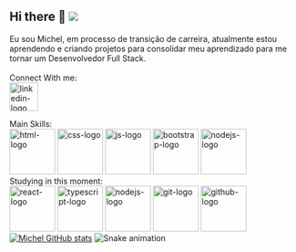 ## Hi there 👋 <img src="https://user-images.githubusercontent.com/74038190/212284158-e840e285-664b-44d7-b79b-e264b5e54825.gif">
Eu sou Michel, em processo de transição de carreira, atualmente estou aprendendo e criando projetos para consolidar meu aprendizado para me tornar um Desenvolvedor Full Stack.
<br>
<br>
Connect With me:
<br>
<a href="https://www.linkedin.com/in/michel-santos-1b3b1b6a/">
<img src="https://img.icons8.com/?size=100&id=MR3dZdlA53te&format=png&color=000000" width="50px" alt="linkedin-logo"/> 
</a>
<br>

Main Skills:
<br>
<img src="https://img.icons8.com/?size=100&id=20909&format=png&color=000000" alt="html-logo" width=80px />
<img src="https://img.icons8.com/?size=100&id=21278&format=png&color=000000" alt="css-logo" width=80px />
<img src="https://img.icons8.com/?size=100&id=108784&format=png&color=000000" alt="js-logo" width=80px />
<img src="https://img.icons8.com/?size=100&id=g9mmSxx3SwAI&format=png&color=000000" alt="bootstrap-logo" width=80px />
<img src="https://img.icons8.com/?size=100&id=9OGIyU8hrxW5&format=png&color=000000" alt="nodejs-logo" width=80px />
<br>
Studying in this moment:
<br>
<img src="https://img.icons8.com/?size=100&id=123603&format=png&color=000000" alt="react-logo" width=80px />
<img src="https://img.icons8.com/?size=100&id=wpZmKzk11AzJ&format=png&color=000000" alt="typescript-logo" width=80px />
<img src="https://img.icons8.com/?size=100&id=hsPbhkOH4FMe&format=png&color=000000" alt="nodejs-logo" width=80px />
<img src="https://img.icons8.com/?size=100&id=20906&format=png&color=000000" alt="git-logo" width=80px />
<img src="https://img.icons8.com/?size=100&id=LoL4bFzqmAa0&format=png&color=000000" alt="github-logo" width=80px />
<br>
[![Michel GitHub stats](https://github-readme-stats.vercel.app/api?username=PiligalC0D3&theme=gotham)](https://github.com/anuraghazra/github-readme-stats)
![Snake animation](https://github.com/seu-usuário-aqui/seu-usuário-aqui/blob/output/github-contribution-grid-snake.svg)


